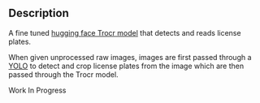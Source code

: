 

## Description
A fine tuned [hugging face Trocr model](https://huggingface.co/microsoft/trocr-base-printed) that detects and reads license plates. 

When given unprocessed raw images, images are first passed through a [YOLO](https://huggingface.co/nickmuchi/yolos-small-finetuned-license-plate-detection) to detect and crop license plates from the image which are then passed through the Trocr model.

Work In Progress
